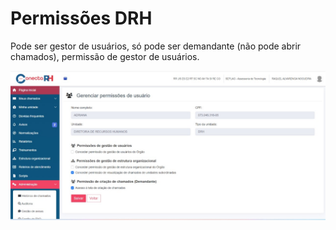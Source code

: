 # Permissões DRH

Pode ser gestor de usuários, só pode ser demandante (não pode abrir chamados), permissão de gestor de usuários.

![](<../../.gitbook/assets/WhatsApp Image 2022-07-18 at 16.43.22.jpeg>)
